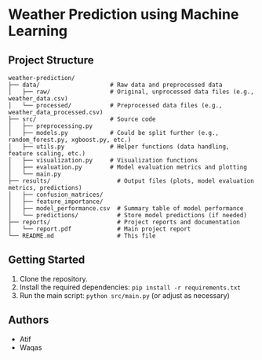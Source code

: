 # Weather Prediction using Machine Learning

## Project Structure
```
weather-prediction/
├── data/                    # Raw data and preprocessed data
│   ├── raw/                 # Original, unprocessed data files (e.g., weather_data.csv)
│   └── processed/           # Preprocessed data files (e.g., weather_data_processed.csv)
├── src/                     # Source code
│   ├── preprocessing.py
│   ├── models.py            # Could be split further (e.g., random_forest.py, xgboost.py, etc.)
│   ├── utils.py             # Helper functions (data handling, feature scaling, etc.)
│   ├── visualization.py     # Visualization functions
│   ├── evaluation.py        # Model evaluation metrics and plotting
│   └── main.py
├── results/                   # Output files (plots, model evaluation metrics, predictions)
│   ├── confusion_matrices/
│   ├── feature_importance/
│   ├── model_performance.csv  # Summary table of model performance
│   └── predictions/           # Store model predictions (if needed)
├── reports/                   # Project reports and documentation
│   └── report.pdf             # Main project report
└── README.md                  # This file
```
## Getting Started

1. Clone the repository.
2. Install the required dependencies: `pip install -r requirements.txt`
3. Run the main script: `python src/main.py` (or adjust as necessary)


## Authors

* Atif
* Waqas
